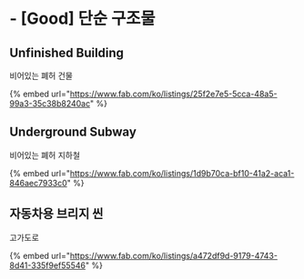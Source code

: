 # - \[Good] 단순 구조물

## Unfinished Building

비어있는 폐허 건물

{% embed url="https://www.fab.com/ko/listings/25f2e7e5-5cca-48a5-99a3-35c38b8240ac" %}

## Underground Subway

비어있는 폐허 지하철

{% embed url="https://www.fab.com/ko/listings/1d9b70ca-bf10-41a2-aca1-846aec7933c0" %}

## 자동차용 브리지 씬

고가도로

{% embed url="https://www.fab.com/ko/listings/a472df9d-9179-4743-8d41-335f9ef55546" %}







